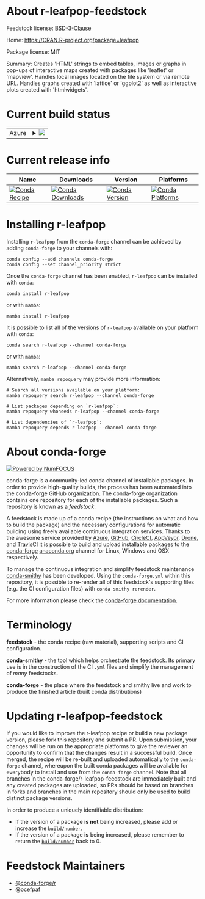 About r-leafpop-feedstock
=========================

Feedstock license: [BSD-3-Clause](https://github.com/conda-forge/r-leafpop-feedstock/blob/main/LICENSE.txt)

Home: https://CRAN.R-project.org/package=leafpop

Package license: MIT

Summary: Creates 'HTML' strings to embed tables, images or graphs in pop-ups of interactive maps created with packages like 'leaflet' or 'mapview'. Handles local images located on the file system or via remote URL. Handles graphs created  with 'lattice' or 'ggplot2' as well as interactive plots created with 'htmlwidgets'.

Current build status
====================


<table>
    
  <tr>
    <td>Azure</td>
    <td>
      <details>
        <summary>
          <a href="https://dev.azure.com/conda-forge/feedstock-builds/_build/latest?definitionId=6754&branchName=main">
            <img src="https://dev.azure.com/conda-forge/feedstock-builds/_apis/build/status/r-leafpop-feedstock?branchName=main">
          </a>
        </summary>
        <table>
          <thead><tr><th>Variant</th><th>Status</th></tr></thead>
          <tbody><tr>
              <td>linux_64</td>
              <td>
                <a href="https://dev.azure.com/conda-forge/feedstock-builds/_build/latest?definitionId=6754&branchName=main">
                  <img src="https://dev.azure.com/conda-forge/feedstock-builds/_apis/build/status/r-leafpop-feedstock?branchName=main&jobName=linux&configuration=linux%20linux_64_" alt="variant">
                </a>
              </td>
            </tr><tr>
              <td>osx_64</td>
              <td>
                <a href="https://dev.azure.com/conda-forge/feedstock-builds/_build/latest?definitionId=6754&branchName=main">
                  <img src="https://dev.azure.com/conda-forge/feedstock-builds/_apis/build/status/r-leafpop-feedstock?branchName=main&jobName=osx&configuration=osx%20osx_64_" alt="variant">
                </a>
              </td>
            </tr><tr>
              <td>osx_arm64</td>
              <td>
                <a href="https://dev.azure.com/conda-forge/feedstock-builds/_build/latest?definitionId=6754&branchName=main">
                  <img src="https://dev.azure.com/conda-forge/feedstock-builds/_apis/build/status/r-leafpop-feedstock?branchName=main&jobName=osx&configuration=osx%20osx_arm64_" alt="variant">
                </a>
              </td>
            </tr><tr>
              <td>win_64</td>
              <td>
                <a href="https://dev.azure.com/conda-forge/feedstock-builds/_build/latest?definitionId=6754&branchName=main">
                  <img src="https://dev.azure.com/conda-forge/feedstock-builds/_apis/build/status/r-leafpop-feedstock?branchName=main&jobName=win&configuration=win%20win_64_" alt="variant">
                </a>
              </td>
            </tr>
          </tbody>
        </table>
      </details>
    </td>
  </tr>
</table>

Current release info
====================

| Name | Downloads | Version | Platforms |
| --- | --- | --- | --- |
| [![Conda Recipe](https://img.shields.io/badge/recipe-r--leafpop-green.svg)](https://anaconda.org/conda-forge/r-leafpop) | [![Conda Downloads](https://img.shields.io/conda/dn/conda-forge/r-leafpop.svg)](https://anaconda.org/conda-forge/r-leafpop) | [![Conda Version](https://img.shields.io/conda/vn/conda-forge/r-leafpop.svg)](https://anaconda.org/conda-forge/r-leafpop) | [![Conda Platforms](https://img.shields.io/conda/pn/conda-forge/r-leafpop.svg)](https://anaconda.org/conda-forge/r-leafpop) |

Installing r-leafpop
====================

Installing `r-leafpop` from the `conda-forge` channel can be achieved by adding `conda-forge` to your channels with:

```
conda config --add channels conda-forge
conda config --set channel_priority strict
```

Once the `conda-forge` channel has been enabled, `r-leafpop` can be installed with `conda`:

```
conda install r-leafpop
```

or with `mamba`:

```
mamba install r-leafpop
```

It is possible to list all of the versions of `r-leafpop` available on your platform with `conda`:

```
conda search r-leafpop --channel conda-forge
```

or with `mamba`:

```
mamba search r-leafpop --channel conda-forge
```

Alternatively, `mamba repoquery` may provide more information:

```
# Search all versions available on your platform:
mamba repoquery search r-leafpop --channel conda-forge

# List packages depending on `r-leafpop`:
mamba repoquery whoneeds r-leafpop --channel conda-forge

# List dependencies of `r-leafpop`:
mamba repoquery depends r-leafpop --channel conda-forge
```


About conda-forge
=================

[![Powered by
NumFOCUS](https://img.shields.io/badge/powered%20by-NumFOCUS-orange.svg?style=flat&colorA=E1523D&colorB=007D8A)](https://numfocus.org)

conda-forge is a community-led conda channel of installable packages.
In order to provide high-quality builds, the process has been automated into the
conda-forge GitHub organization. The conda-forge organization contains one repository
for each of the installable packages. Such a repository is known as a *feedstock*.

A feedstock is made up of a conda recipe (the instructions on what and how to build
the package) and the necessary configurations for automatic building using freely
available continuous integration services. Thanks to the awesome service provided by
[Azure](https://azure.microsoft.com/en-us/services/devops/), [GitHub](https://github.com/),
[CircleCI](https://circleci.com/), [AppVeyor](https://www.appveyor.com/),
[Drone](https://cloud.drone.io/welcome), and [TravisCI](https://travis-ci.com/)
it is possible to build and upload installable packages to the
[conda-forge](https://anaconda.org/conda-forge) [anaconda.org](https://anaconda.org/)
channel for Linux, Windows and OSX respectively.

To manage the continuous integration and simplify feedstock maintenance
[conda-smithy](https://github.com/conda-forge/conda-smithy) has been developed.
Using the ``conda-forge.yml`` within this repository, it is possible to re-render all of
this feedstock's supporting files (e.g. the CI configuration files) with ``conda smithy rerender``.

For more information please check the [conda-forge documentation](https://conda-forge.org/docs/).

Terminology
===========

**feedstock** - the conda recipe (raw material), supporting scripts and CI configuration.

**conda-smithy** - the tool which helps orchestrate the feedstock.
                   Its primary use is in the construction of the CI ``.yml`` files
                   and simplify the management of *many* feedstocks.

**conda-forge** - the place where the feedstock and smithy live and work to
                  produce the finished article (built conda distributions)


Updating r-leafpop-feedstock
============================

If you would like to improve the r-leafpop recipe or build a new
package version, please fork this repository and submit a PR. Upon submission,
your changes will be run on the appropriate platforms to give the reviewer an
opportunity to confirm that the changes result in a successful build. Once
merged, the recipe will be re-built and uploaded automatically to the
`conda-forge` channel, whereupon the built conda packages will be available for
everybody to install and use from the `conda-forge` channel.
Note that all branches in the conda-forge/r-leafpop-feedstock are
immediately built and any created packages are uploaded, so PRs should be based
on branches in forks and branches in the main repository should only be used to
build distinct package versions.

In order to produce a uniquely identifiable distribution:
 * If the version of a package **is not** being increased, please add or increase
   the [``build/number``](https://docs.conda.io/projects/conda-build/en/latest/resources/define-metadata.html#build-number-and-string).
 * If the version of a package **is** being increased, please remember to return
   the [``build/number``](https://docs.conda.io/projects/conda-build/en/latest/resources/define-metadata.html#build-number-and-string)
   back to 0.

Feedstock Maintainers
=====================

* [@conda-forge/r](https://github.com/orgs/conda-forge/teams/r/)
* [@ocefpaf](https://github.com/ocefpaf/)

